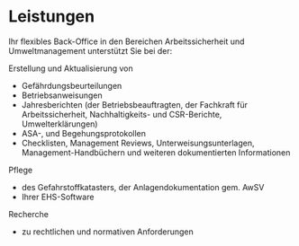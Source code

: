 # Leistungen

Ihr flexibles Back-Office in den Bereichen Arbeitssicherheit und Umweltmanagement unterstützt Sie bei der:

Erstellung und Aktualisierung von
- Gefährdungsbeurteilungen
- Betriebsanweisungen
- Jahresberichten (der Betriebsbeauftragten, der Fachkraft für Arbeitssicherheit, Nachhaltigkeits- und CSR-Berichte, Umwelterklärungen)
- ASA-, und Begehungsprotokollen
- Checklisten, Management Reviews, Unterweisungsunterlagen, Management-Handbüchern und weiteren dokumentierten Informationen

Pflege
- des Gefahrstoffkatasters, der Anlagendokumentation gem. AwSV
- Ihrer EHS-Software

Recherche
- zu rechtlichen und normativen Anforderungen
